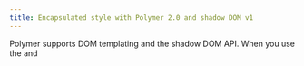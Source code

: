 ```yaml
---
title: Encapsulated style with Polymer 2.0 and shadow DOM v1
---
```


<!-- toc -->

Polymer supports DOM templating and the shadow DOM API. When you use the <dom-module> and <template> blocks to template your custom element, Polymer attaches a shadow root to instances of this element. Polymer then copies in the contents of the template you provided for your element.

```html
<dom-module id="my-element">
	<template>
		<h1>Heading!</h1>
		<p>We will be elements in local DOM.</p>
	</template>
</dom-module>
...
<script>
	class MyElement extends Polymer.Element {
		static get is(){
			return 'my-element'
		}
	}
	customElements.define(MyElement.is, MyElement)
</script>

The HTML elements in your template become children within your custom element's shadow DOM. Shadow DOM provides a mechanism for encapsulation, meaning that elements in side the shadow DOM are not accessible to styling rules external to the shadow DOM. 

Likewise, styling rules in side the shadow DOM can't "leak" out to affect elements outside the shadow DOM.

Shadow DOM permits encapsulation of styling rules for custom elements. You can freely define styling information for your elements, such as fonts, text colors, and classes, without fear of the styles applying outside the scope of your element.

```html
<style>
	.myclass {
		color:blue;
	}
</style>
<dom-module id="x-foo">
<template>
	<style>
		p {
			color:green;
		}
		.myclass {
			color:red;
		}
	</style>
	<p>I'm a shadow DOM child element of x-foo.</p>
</template>
</dom-module>
<script>
	class XFoo extends Polymer.Element {
		static get is(){
			return 'x-foo'
		}
	}
	customElements.define(XFoo.is, XFoo)
</script>
<p class="myclass">I have nothing to do with x-foo. Because of encapsulation, x-foo's styles won't leak to me.</p>

For a detailed explanation of shadowDOM as it applies to Polymer, see [arthur's article]().

For an exploration of the shadow DOM v1 API, see [Shadow DOM v1: Self-Contained Web Components](https://developers.google.com/web/fundamentals/getting-started/primers/shadowdom).

When used in an HTML document, your element will still inherit any styling information that applies to its parent element:

```html
<head>
	<style>
	p {
		font-family: sans-serif;
		color:blue;
	}
	</style>
</head>
</body>
	<dom-module id="x-foo">
		<template>
			<div>I inherit styles from x-foo's parent in the light DOM. I'm also sans-serif and blue.</div>
		</template>
	</dom-module>
	<script>
	class XFoo extends Polymer.Element {
		static get is(){
			return 'x-foo'
		}
	}
	customElements.define(XFoo.is, XFoo)
	</script>
	<p>I'm sans-serif and blue.</p>
	<p><x-foo></x-foo></p>
</body>
```

Styles declared in side shadow DOM will override styles declared outside of it:

```html
<style>
	p { 
		font-family: sans-serif;
		color:blue;
    }
</style>
</head>
<body>
	<dom-module id="x-foo">
	<template>
		<style>
		p {
			font-family: sans-serif;
			color:green;
		}
		</style>
		<p>I'm green.</p>
	</template>
	</dom-module>
	<p>I'm blue.</p>
	<p><x-foo></x-foo></p>    
	</body>
	<script>
	class XFoo extends Polymer.Element {
		static get is(){
			return 'x-foo'
		}
	}
	customElements.define(XFoo.is, XFoo)
	</script>
</body>
```

# Style the host element

The element to which shadow DOM is attached is known as the host. To style the host, use the `:host` selector.

Inheritable properties of the host element will inherit down the shadow tree, where they apply to the shadow children.

```html
<dom-module id="x-foo">
	<template>
		<style>
		:host {
			font-family: sans-serif;
			color:green;
			display: block;
			border: 1px solid;
		}	
	</style>
	<p>I'm green.</p>
	<div>I'm green too.</div>
	<span>We're all green...</span>
	</template>
</dom-module>
<x-foo></x-foo>    
```

You can also style the host element from outside - for example, using a type selector:

```html
x-foo {
	background-color:blue;
}
```

You can use CSS selectors to determine when and how to style the host:

```html
<dom-module id="x-foo">
	<template>
		<style>
			:host { font-family: sans-serif; }
			:host(.blue) {color: blue;}
			:host(.red) {color: red;}
			:host(:hover) {color: green;}
		</style>
		<p>Hi, from x-foo!</p>
	</template>
</dom-module>
<x-foo class="blue"></x-foo>
<x-foo class="red"></x-foo>
<x-foo></x-foo>
```

Descendant selectors after `:host` match elements in the shadow tree. In this example, the CSS selector applies to any `p` element in the shadow tree if the host has class "warning":

```html
<dom-module id="x-foo">
	<template>
		<style>
		:host(.warning) p {
			color:red;
		}
		</style>
		<p>Hi, from x-foo!</p>
		<div>:D</div>
	</template>
</dom-module>
<x-foo class="warning"></x-foo>
```

Styling with the `:host` selector is one of two instances where rules inside a shadow tree can affect an element outside a shadow tree. The second instance uses the ::slotted() syntax to apply styling rules to content populated from the main DOM at runtime.

# Style slotted content

You can create slots in an element's template that are populated at runtime using this syntax:

```html
<dom-module id="x-foo">
    <template>
        <h1>
            <slot name='heading1'></slot>
        </h1>
        <p>
            <slot name='para'></slot>
        </p>
    </template>
</dom-module>

<x-foo>
    <div slot="heading1">Heading 1</div>
    <div slot="para">Paragraph text</div>
</x-foo>
```

To style slotted content, use the ::slotted() syntax.
::slotted(*) selects all slotted content:

```html
<dom-module id="x-foo">
    <template>
      <style>
        ::slotted(*) {
          font-family: sans-serif;
          color:green;
        }
      </style>
        <h1>
            <div><slot name='heading1'></slot></div>
        </h1>
        <p>
            <slot name='para'></slot>
        </p>
    </template>
</dom-module>
<x-foo>
    <div slot="heading1">Heading 1. I'm green.</div>
    <div slot="para">Paragraph text. I'm green too.</div>
</x-foo>   
```

You can select by element type:

```
<dom-module id="x-foo">
	<template>
		<style>
		::slotted(h1) {
			font-family: sans-serif;
			color:green;
		}
		::slotted(p) { 
			font-family: sans-serif;
          color:blue;
      }
      </style>    
            <slot name='heading1'></slot>
            <slot name='para'></slot>
    </template>
</dom-module>
<x-foo>
    <h1 slot="heading1">Heading 1. I'm green.</h1>
    <p slot="para">Paragraph text. I'm blue.</p>
</x-foo>
```


  You can select by class:
<dom-module id="x-foo">
    <template>
      <style>
        ::slotted(.green) {
          color:green;
        }
      </style>
        <p>
            <slot name='para1'></slot>
        </p>
        <p>
            <slot name='para2'></slot>
        </p>
    </template>
</dom-module>

<x-foo>
    <div slot="para1" class="green">I'm green!</div>
    <div slot="para1">I'm not green.</div>
    <div slot="para2" class="green">I'm green too.</div>
    <div slot="para2">I'm not green.</div>
</x-foo> 
And you can select by slot name:
<dom-module id="x-foo">
    <template>
      <style>
        slot[name='para1']::slotted(*) {
          color:green;
        }
      </style>
        <p>
            <slot name='para1'></slot>
        </p>
        <p>
            <slot name='para2'></slot>
        </p>
    </template>
</dom-module>

<x-foo>
    <div slot="para1">I'm green!</div>
    <div slot="para2">I'm not green.</div>
</x-foo> 
For more examples, see Rob Dodson's Shadow DOM CSS Cheat Sheet.